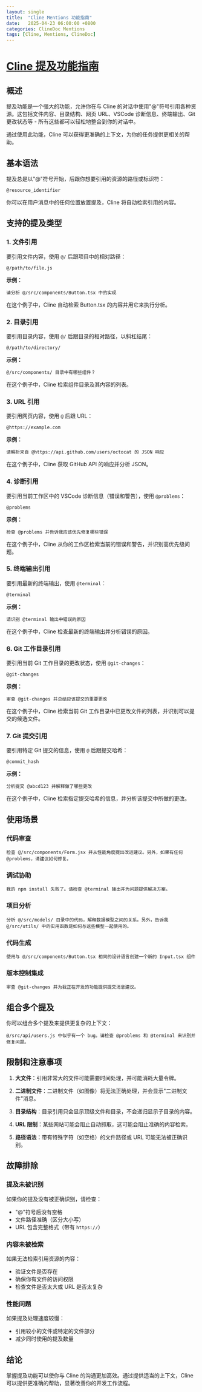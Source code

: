 ```yaml
---
layout: single
title:  "Cline Mentions 功能指南"
date:   2025-04-23 06:00:00 +0800
categories: ClineDoc Mentions
tags: [Cline, Mentions, ClineDoc]
---
```


# [Cline 提及功能指南](https://github.com/cline/cline/blob/main/docs/tools/mentions-guide.md)

## 概述

提及功能是一个强大的功能，允许你在与 Cline 的对话中使用"@"符号引用各种资源。这包括文件内容、目录结构、网页 URL、VSCode 诊断信息、终端输出、Git 更改状态等 - 所有这些都可以轻松地整合到你的对话中。

通过使用此功能，Cline 可以获得更准确的上下文，为你的任务提供更相关的帮助。

## 基本语法

提及总是以"@"符号开始，后跟你想要引用的资源的路径或标识符：

```
@resource_identifier
```

你可以在用户消息中的任何位置放置提及，Cline 将自动检索引用的内容。

## 支持的提及类型

### 1. 文件引用

要引用文件内容，使用 `@/` 后跟项目中的相对路径：

```
@/path/to/file.js
```

**示例：**
```
请分析 @/src/components/Button.tsx 中的实现
```

在这个例子中，Cline 自动检索 Button.tsx 的内容并用它来执行分析。

### 2. 目录引用

要引用目录内容，使用 `@/` 后跟目录的相对路径，以斜杠结尾：

```
@/path/to/directory/
```

**示例：**
```
@/src/components/ 目录中有哪些组件？
```

在这个例子中，Cline 检索组件目录及其内容的列表。

### 3. URL 引用

要引用网页内容，使用 `@` 后跟 URL：

```
@https://example.com
```

**示例：**
```
请解析来自 @https://api.github.com/users/octocat 的 JSON 响应
```

在这个例子中，Cline 获取 GitHub API 的响应并分析 JSON。

### 4. 诊断引用

要引用当前工作区中的 VSCode 诊断信息（错误和警告），使用 `@problems`：

```
@problems
```

**示例：**
```
检查 @problems 并告诉我应该优先修复哪些错误
```

在这个例子中，Cline 从你的工作区检索当前的错误和警告，并识别高优先级问题。

### 5. 终端输出引用

要引用最新的终端输出，使用 `@terminal`：

```
@terminal
```

**示例：**
```
请识别 @terminal 输出中错误的原因
```

在这个例子中，Cline 检查最新的终端输出并分析错误的原因。

### 6. Git 工作目录引用

要引用当前 Git 工作目录的更改状态，使用 `@git-changes`：

```
@git-changes
```

**示例：**
```
审查 @git-changes 并总结应该提交的重要更改
```

在这个例子中，Cline 检索当前 Git 工作目录中已更改文件的列表，并识别可以提交的候选文件。

### 7. Git 提交引用

要引用特定 Git 提交的信息，使用 `@` 后跟提交哈希：

```
@commit_hash
```

**示例：**
```
分析提交 @abcd123 并解释做了哪些更改
```

在这个例子中，Cline 检索指定提交哈希的信息，并分析该提交中所做的更改。

## 使用场景

### 代码审查

```
检查 @/src/components/Form.jsx 并从性能角度提出改进建议。另外，如果有任何 @problems，请建议如何修复。
```

### 调试协助

```
我的 npm install 失败了。请检查 @terminal 输出并为问题提供解决方案。
```

### 项目分析

```
分析 @/src/models/ 目录中的代码，解释数据模型之间的关系。另外，告诉我 @/src/utils/ 中的实用函数是如何与这些模型一起使用的。
```

### 代码生成

```
使用与 @/src/components/Button.tsx 相同的设计语言创建一个新的 Input.tsx 组件
```

### 版本控制集成

```
审查 @git-changes 并为我正在开发的功能提供提交消息建议。
```

## 组合多个提及

你可以组合多个提及来提供更复杂的上下文：

```
@/src/api/users.js 中似乎有一个 bug。请检查 @problems 和 @terminal 来识别并修复问题。
```

## 限制和注意事项

1. **大文件**：引用非常大的文件可能需要时间处理，并可能消耗大量令牌。

2. **二进制文件**：二进制文件（如图像）将无法正确处理，并会显示"二进制文件"消息。

3. **目录结构**：目录引用只会显示顶级文件和目录，不会递归显示子目录的内容。

4. **URL 限制**：某些网站可能会阻止自动抓取，这可能会阻止准确的内容检索。

5. **路径语法**：带有特殊字符（如空格）的文件路径或 URL 可能无法被正确识别。

## 故障排除

### 提及未被识别

如果你的提及没有被正确识别，请检查：

- "@"符号后没有空格
- 文件路径准确（区分大小写）
- URL 包含完整格式（带有 `https://`）

### 内容未被检索

如果无法检索引用资源的内容：

- 验证文件是否存在
- 确保你有文件的访问权限
- 检查文件是否太大或 URL 是否太复杂

### 性能问题

如果提及处理速度较慢：

- 引用较小的文件或特定的文件部分
- 减少同时使用的提及数量

## 结论

掌握提及功能可以使你与 Cline 的沟通更加高效。通过提供适当的上下文，Cline 可以提供更准确的帮助，显著改善你的开发工作流程。

